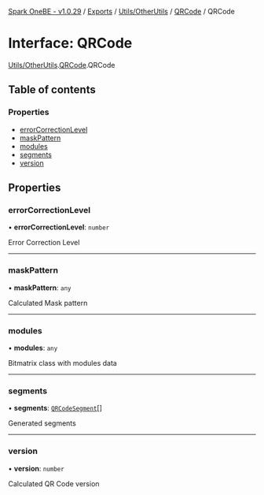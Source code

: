 [Spark OneBE - v1.0.29](../README.md) / [Exports](../modules.md) / [Utils/OtherUtils](../modules/Utils_OtherUtils.md) / [QRCode](../modules/Utils_OtherUtils.QRCode.md) / QRCode

# Interface: QRCode

[Utils/OtherUtils](../modules/Utils_OtherUtils.md).[QRCode](../modules/Utils_OtherUtils.QRCode.md).QRCode

## Table of contents

### Properties

- [errorCorrectionLevel](Utils_OtherUtils.QRCode.QRCode.md#errorcorrectionlevel)
- [maskPattern](Utils_OtherUtils.QRCode.QRCode.md#maskpattern)
- [modules](Utils_OtherUtils.QRCode.QRCode.md#modules)
- [segments](Utils_OtherUtils.QRCode.QRCode.md#segments)
- [version](Utils_OtherUtils.QRCode.QRCode.md#version)

## Properties

### errorCorrectionLevel

• **errorCorrectionLevel**: `number`

Error Correction Level

___

### maskPattern

• **maskPattern**: `any`

Calculated Mask pattern

___

### modules

• **modules**: `any`

Bitmatrix class with modules data

___

### segments

• **segments**: [`QRCodeSegment`](Utils_OtherUtils.QRCode.QRCodeSegment.md)[]

Generated segments

___

### version

• **version**: `number`

Calculated QR Code version
